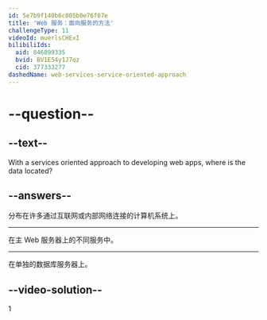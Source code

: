```yaml
---
id: 5e7b9f140b6c005b0e76f07e
title: 'Web 服务：面向服务的方法'
challengeType: 11
videoId: muerlsCHExI
bilibiliIds:
  aid: 846899335
  bvid: BV1E54y1J7oz
  cid: 377333277
dashedName: web-services-service-oriented-approach
---
```


# --question--

## --text--

With a services oriented approach to developing web apps, where is the data located?

## --answers--

分布在许多通过互联网或内部网络连接的计算机系统上。

---

在主 Web 服务器上的不同服务中。

---

在单独的数据库服务器上。

## --video-solution--

1

